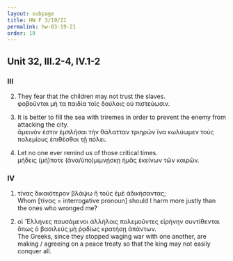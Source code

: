 ```yaml
---
layout: subpage
title: HW F 3/19/21
permalink: hw-03-19-21
order: 19
---
```


## Unit 32, III.2-4, IV.1-2

### III

2. They fear that the children may not trust the slaves.  
φοβοῦνται μὴ τα παιδία τοῖς δούλοις οὐ πιστεύωσιν.

3. It is better to fill the sea with triremes in order to prevent the enemy from attacking the city.  
ἄμεινόν ἐστιν ἐμπλῆσαι τὴν θάλατταν τριηρῶν ἵνα κωλύωμεν τοὺς πολεμίους ἐπιθέσθαι τῇ πόλει.

4. Let no one ever remind us of those critical times.  
μήδεις (μή)ποτε (ἀνα/ὑπο)μιμνῄσκῃ ἡμᾶς ἐκείνων τῶν καιρῶν.

### IV

1. τίνας δικαιότερον βλάψω ἢ τοὺς ἐμὲ ἀδικήσαντας;  
Whom [τίνας = interrogative pronoun] should I harm more justly than the ones who wronged me?

2. οἱ Ἕλληνες παυσάμενοι ἀλλήλοις πολεμοῦντες εἰρήνην συντίθενται ὅπως ὁ βασιλεὺς μὴ ῥᾳδίως κρατήσῃ ἁπάντων.  
The Greeks, since they stopped waging war with one another, are making / agreeing on a peace treaty so that the king may not easily conquer all.
